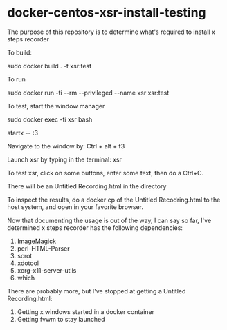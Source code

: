 # docker-centos-xsr-install-testing
The purpose of this repository is to determine what's required to install x steps recorder

To build:

  sudo docker build . -t xsr:test
  
To run

  sudo docker run -ti --rm --privileged  --name xsr xsr:test
  
To test, start the window manager

  sudo docker exec -ti xsr bash
  
  startx -- :3

Navigate to the window by:
Ctrl + alt + f3

Launch xsr by typing in the terminal:
xsr

To test xsr, click on some buttons, enter some text, then do a Ctrl+C.

There will be an Untitled Recording.html in the directory 

To inspect the results, do a docker cp of the Untitled Recodring.html to the host system, and open in your favorite browser.

Now that documenting the usage is out of the way, I can say so far, I've determined x steps recorder has the following dependencies:
  1. ImageMagick
  2. perl-HTML-Parser
  3. scrot
  4. xdotool
  5. xorg-x11-server-utils
  6. which

There are probably more, but I've stopped at getting a Untitled Recording.html:
1. Getting x windows started in a docker container
2. Getting fvwm to stay launched
